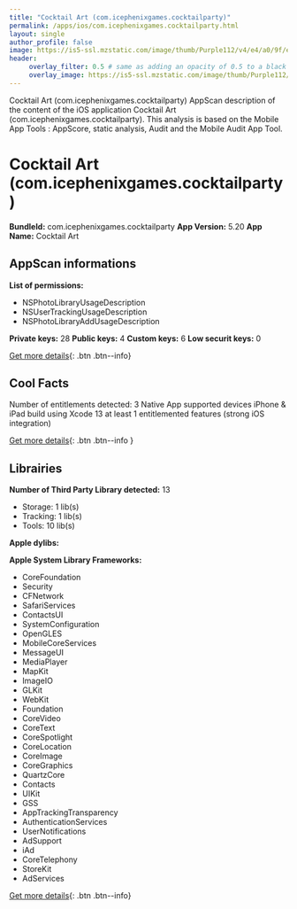 ```yaml
---
title: "Cocktail Art (com.icephenixgames.cocktailparty)"
permalink: /apps/ios/com.icephenixgames.cocktailparty.html
layout: single
author_profile: false
image: https://is5-ssl.mzstatic.com/image/thumb/Purple112/v4/e4/a0/9f/e4a09f51-7c93-ee73-7ee3-8bc446c22711/AppIcon-0-0-1x_U007emarketing-0-0-0-7-0-0-sRGB-0-0-0-GLES2_U002c0-512MB-85-220-0-0.png/512x512bb.jpg
header: 
     overlay_filter: 0.5 # same as adding an opacity of 0.5 to a black background
     overlay_image: https://is5-ssl.mzstatic.com/image/thumb/Purple112/v4/e4/a0/9f/e4a09f51-7c93-ee73-7ee3-8bc446c22711/AppIcon-0-0-1x_U007emarketing-0-0-0-7-0-0-sRGB-0-0-0-GLES2_U002c0-512MB-85-220-0-0.png/512x512bb.jpg
---
```

Cocktail Art (com.icephenixgames.cocktailparty) AppScan description of the content of the iOS application Cocktail Art (com.icephenixgames.cocktailparty). This analysis is based on the Mobile App Tools : AppScore, static analysis, Audit and the Mobile Audit App Tool.

# Cocktail Art (com.icephenixgames.cocktailparty)

**BundleId:** com.icephenixgames.cocktailparty
**App Version:** 5.20
**App Name:** Cocktail Art


## AppScan informations 

**List of permissions:** 
- NSPhotoLibraryUsageDescription
- NSUserTrackingUsageDescription
- NSPhotoLibraryAddUsageDescription
  
  
**Private keys:** 28
**Public keys:** 4
**Custom keys:** 6
**Low securit keys:** 0
  
[Get more details](/pricing.html){: .btn .btn--info}

## Cool Facts

Number of entitlements detected: 3
Native App
supported devices iPhone & iPad
build using Xcode 13
at least 1 entitlemented features (strong iOS integration)
  
[Get more details](/pricing.html){: .btn .btn--info }

## Librairies 
**Number of Third Party Library detected:** 13
- Storage: 1 lib(s)
- Tracking: 1 lib(s)
- Tools: 10 lib(s)


**Apple dylibs:**


**Apple System Library Frameworks:**
- CoreFoundation
- Security
- CFNetwork
- SafariServices
- ContactsUI
- SystemConfiguration
- OpenGLES
- MobileCoreServices
- MessageUI
- MediaPlayer
- MapKit
- ImageIO
- GLKit
- WebKit
- Foundation
- CoreVideo
- CoreText
- CoreSpotlight
- CoreLocation
- CoreImage
- CoreGraphics
- QuartzCore
- Contacts
- UIKit
- GSS
- AppTrackingTransparency
- AuthenticationServices
- UserNotifications
- AdSupport
- iAd
- CoreTelephony
- StoreKit
- AdServices


  
[Get more details](/pricing.html){: .btn .btn--info}

